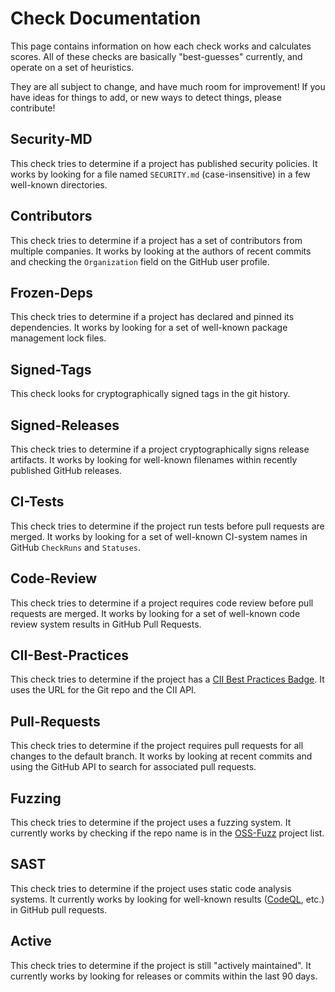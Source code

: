 # Check Documentation

This page contains information on how each check works and calculates scores.
All of these checks are basically "best-guesses" currently, and operate on a set of heuristics.

They are all subject to change, and have much room for improvement!
If you have ideas for things to add, or new ways to detect things, please contribute!

## Security-MD

This check tries to determine if a project has published security policies.
It works by looking for a file named `SECURITY.md` (case-insensitive) in a few well-known directories.

## Contributors

This check tries to determine if a project has a set of contributors from multiple companies.
It works by looking at the authors of recent commits and checking the `Organization` field on the GitHub user profile.

## Frozen-Deps

This check tries to determine if a project has declared and pinned its dependencies.
It works by looking for a set of well-known package management lock files.

## Signed-Tags

This check looks for cryptographically signed tags in the git history.

## Signed-Releases

This check tries to determine if a project cryptographically signs release artifacts.
It works by looking for well-known filenames within recently published GitHub releases.

## CI-Tests

This check tries to determine if the project run tests before pull requests are merged.
It works by looking for a set of well-known CI-system names in GitHub `CheckRuns` and `Statuses`.

## Code-Review

This check tries to determine if a project requires code review before pull requests are merged.
It works by looking for a set of well-known code review system results in GitHub Pull Requests.

## CII-Best-Practices

This check tries to determine if the project has a [CII Best Practices Badge](https://bestpractices.coreinfrastructure.org/en).
It uses the URL for the Git repo and the CII API.

## Pull-Requests

This check tries to determine if the project requires pull requests for all changes to the default branch.
It works by looking at recent commits and using the GitHub API to search for associated pull requests.

## Fuzzing

This check tries to determine if the project uses a fuzzing system.
It currently works by checking if the repo name is in the [OSS-Fuzz](https://github.com/google/oss-fuzz) project list.

## SAST

This check tries to determine if the project uses static code analysis systems.
It currently works by looking for well-known results ([CodeQL](https://securitylab.github.com/tools/codeql), etc.) in GitHub pull requests.

## Active

This check tries to determine if the project is still "actively maintained".
It currently works by looking for releases or commits within the last 90 days.
